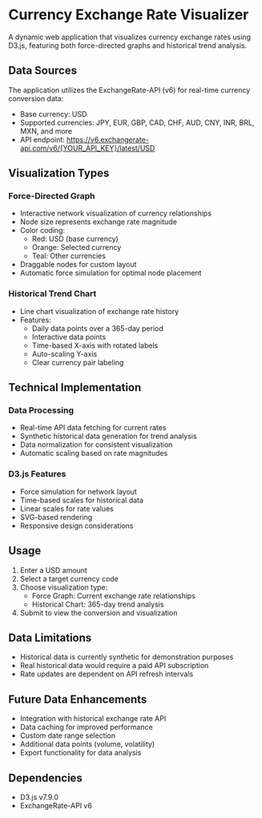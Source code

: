# Currency Exchange Rate Visualizer

A dynamic web application that visualizes currency exchange rates using D3.js, featuring both force-directed graphs and historical trend analysis.

## Data Sources

The application utilizes the ExchangeRate-API (v6) for real-time currency conversion data:

- Base currency: USD
- Supported currencies: JPY, EUR, GBP, CAD, CHF, AUD, CNY, INR, BRL, MXN, and more
- API endpoint: https://v6.exchangerate-api.com/v6/{YOUR_API_KEY}/latest/USD

## Visualization Types

### Force-Directed Graph

- Interactive network visualization of currency relationships
- Node size represents exchange rate magnitude
- Color coding:
  - Red: USD (base currency)
  - Orange: Selected currency
  - Teal: Other currencies
- Draggable nodes for custom layout
- Automatic force simulation for optimal node placement

### Historical Trend Chart

- Line chart visualization of exchange rate history
- Features:
  - Daily data points over a 365-day period
  - Interactive data points
  - Time-based X-axis with rotated labels
  - Auto-scaling Y-axis
  - Clear currency pair labeling

## Technical Implementation

### Data Processing

- Real-time API data fetching for current rates
- Synthetic historical data generation for trend analysis
- Data normalization for consistent visualization
- Automatic scaling based on rate magnitudes

### D3.js Features

- Force simulation for network layout
- Time-based scales for historical data
- Linear scales for rate values
- SVG-based rendering
- Responsive design considerations

## Usage

1. Enter a USD amount
2. Select a target currency code
3. Choose visualization type:
   - Force Graph: Current exchange rate relationships
   - Historical Chart: 365-day trend analysis
4. Submit to view the conversion and visualization

## Data Limitations

- Historical data is currently synthetic for demonstration purposes
- Real historical data would require a paid API subscription
- Rate updates are dependent on API refresh intervals

## Future Data Enhancements

- Integration with historical exchange rate API
- Data caching for improved performance
- Custom date range selection
- Additional data points (volume, volatility)
- Export functionality for data analysis

## Dependencies

- D3.js v7.9.0
- ExchangeRate-API v6
